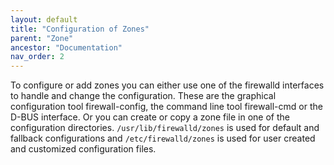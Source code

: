 ```yaml
---
layout: default
title: "Configuration of Zones"
parent: "Zone"
ancestor: "Documentation"
nav_order: 2
--- 
```


To configure or add zones you can either use one of the firewalld interfaces to handle and change the configuration. These are the graphical configuration tool firewall-config, the command line tool firewall-cmd or the D-BUS interface. Or you can create or copy a zone file in one of the configuration directories. `/usr/lib/firewalld/zones` is used for default and fallback configurations and `/etc/firewalld/zones` is used for user created and customized configuration files.
